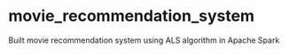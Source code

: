 # movie_recommendation_system

Built movie recommendation system using ALS algorithm in Apache Spark
